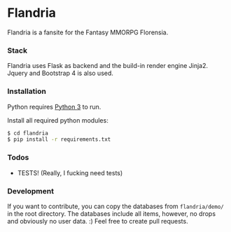 # Flandria

Flandria is a fansite for the Fantasy MMORPG Florensia.

### Stack

Flandria uses Flask as backend and the build-in render engine Jinja2.
Jquery and Bootstrap 4 is also used.

### Installation

Python requires [Python 3](https://www.python.org/) to run.

Install all required python modules:

```sh
$ cd flandria
$ pip install -r requirements.txt
```

### Todos

 - TESTS! (Really, I fucking need tests)

### Development

If you want to contribute, you can copy the databases from ```flandria/demo/``` in the root directory. The databases include all items, however, no drops and obviously no user data. :)
Feel free to create pull requests. 
